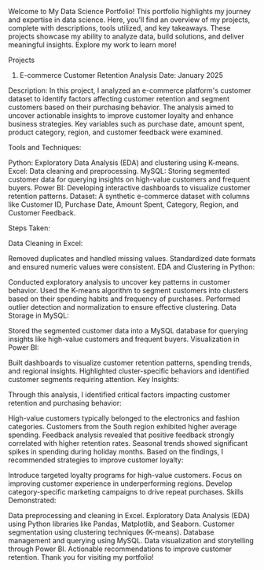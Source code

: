 Welcome to My Data Science Portfolio!
This portfolio highlights my journey and expertise in data science. Here, you’ll find an overview of my projects, complete with descriptions, tools utilized, and key takeaways. These projects showcase my ability to analyze data, build solutions, and deliver meaningful insights. Explore my work to learn more!

Projects
1. E-commerce Customer Retention Analysis
Date: January 2025

Description:
In this project, I analyzed an e-commerce platform's customer dataset to identify factors affecting customer retention and segment customers based on their purchasing behavior. The analysis aimed to uncover actionable insights to improve customer loyalty and enhance business strategies. Key variables such as purchase date, amount spent, product category, region, and customer feedback were examined.

Tools and Techniques:

Python: Exploratory Data Analysis (EDA) and clustering using K-means.
Excel: Data cleaning and preprocessing.
MySQL: Storing segmented customer data for querying insights on high-value customers and frequent buyers.
Power BI: Developing interactive dashboards to visualize customer retention patterns.
Dataset:
A synthetic e-commerce dataset with columns like Customer ID, Purchase Date, Amount Spent, Category, Region, and Customer Feedback.

Steps Taken:

Data Cleaning in Excel:

Removed duplicates and handled missing values.
Standardized date formats and ensured numeric values were consistent.
EDA and Clustering in Python:

Conducted exploratory analysis to uncover key patterns in customer behavior.
Used the K-means algorithm to segment customers into clusters based on their spending habits and frequency of purchases.
Performed outlier detection and normalization to ensure effective clustering.
Data Storage in MySQL:

Stored the segmented customer data into a MySQL database for querying insights like high-value customers and frequent buyers.
Visualization in Power BI:

Built dashboards to visualize customer retention patterns, spending trends, and regional insights.
Highlighted cluster-specific behaviors and identified customer segments requiring attention.
Key Insights:

Through this analysis, I identified critical factors impacting customer retention and purchasing behavior:

High-value customers typically belonged to the electronics and fashion categories.
Customers from the South region exhibited higher average spending.
Feedback analysis revealed that positive feedback strongly correlated with higher retention rates.
Seasonal trends showed significant spikes in spending during holiday months.
Based on the findings, I recommended strategies to improve customer loyalty:

Introduce targeted loyalty programs for high-value customers.
Focus on improving customer experience in underperforming regions.
Develop category-specific marketing campaigns to drive repeat purchases.
Skills Demonstrated:

Data preprocessing and cleaning in Excel.
Exploratory Data Analysis (EDA) using Python libraries like Pandas, Matplotlib, and Seaborn.
Customer segmentation using clustering techniques (K-means).
Database management and querying using MySQL.
Data visualization and storytelling through Power BI.
Actionable recommendations to improve customer retention.
Thank you for visiting my portfolio!
